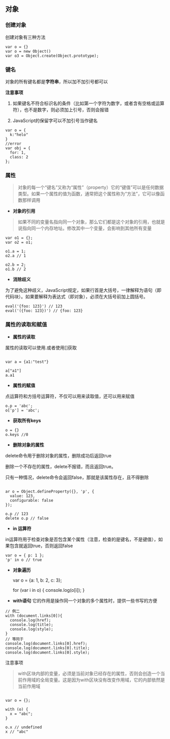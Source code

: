 ## 对象

### 创建对象

创建对象有三种方法

```
var o = {}
var o = new Object()
var o3 = Object.create(Object.prototype);
```

### 键名

对象的所有键名都是**字符串**，所以加不加引号都可以

**注意事项**

1. 如果键名不符合标识名的条件（比如第一个字符为数字，或者含有空格或运算符），也不是数字，则必须加上引号，否则会报错

2. JavaScript的保留字可以不加引号当作键名
```
var o = {
  k:"helo"
}
//error
var obj = {
  for: 1,
  class: 2
};
```

### 属性

> 对象的每一个“键名”又称为“属性”（property）它的“键值”可以是任何数据类型。如果一个属性的值为函数，通常把这个属性称为“方法”，它可以像函数那样调用

- **对象的引用**

> 如果不同的变量名指向同一个对象，那么它们都是这个对象的引用，也就是说指向同一个内存地址。修改其中一个变量，会影响到其他所有变量

```
var o1 = {};
var o2 = o1;

o1.a = 1;
o2.a // 1

o2.b = 2;
o1.b // 2
```

- **消除歧义**

为了避免这种歧义，JavaScript规定，如果行首是大括号，一律解释为语句（即代码块）。如果要解释为表达式（即对象），必须在大括号前加上圆括号。

```
eval('{foo: 123}') // 123
eval('({foo: 123})') // {foo: 123}
```

### 属性的读取和赋值

- **属性的读取**

属性的读取可以使用.或者使用[]获取

```

var a = {a1:"test"}

a["a1"]
a.a1
```

- **属性的赋值**

点运算符和方括号运算符，不仅可以用来读取值，还可以用来赋值

```
o.p = 'abc';
o['p'] = 'abc';
```

- **获取所有keys**

```
o = {}
o.keys //0

```

- **删除对象的属性**

delete命令用于删除对象的属性，删除成功后返回true

删除一个不存在的属性，delete不报错，而且返回true。

只有一种情况，delete命令会返回false，那就是该属性存在，且不得删除

```

ar o = Object.defineProperty({}, 'p', {
  value: 123,
  configurable: false
});

o.p // 123
delete o.p // false

```

- **in 运算符**

in运算符用于检查对象是否包含某个属性（注意，检查的是键名，不是键值），如果包含就返回true，否则返回false

```
var o = { p: 1 };
'p' in o // true

```

- **对象遍历**


	var o = {a: 1, b: 2, c: 3};
	
	for (var i in o) {
	  console.log(o[i]);
	}

- **with语句**
它的作用是操作同一个对象的多个属性时，提供一些书写的方便

```
// 例二
with (document.links[0]){
  console.log(href);
  console.log(title);
  console.log(style);
}
// 等同于
console.log(document.links[0].href);
console.log(document.links[0].title);
console.log(document.links[0].style);
```

注意事项
> with区块内部的变量，必须是当前对象已经存在的属性，否则会创造一个当前作用域的全局变量。这是因为with区块没有改变作用域，它的内部依然是当前作用域

```

var o = {};

with (o) {
  x = "abc";
}

o.x // undefined
x // "abc"

```